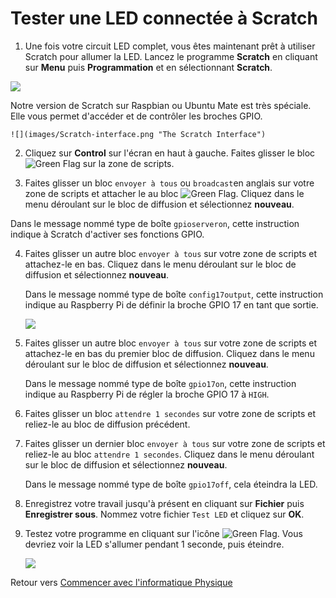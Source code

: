 # Tester une LED connectée à Scratch

1.  Une fois votre circuit LED complet, vous êtes maintenant prêt à utiliser Scratch pour allumer la LED. Lancez le programme **Scratch** en cliquant sur **Menu** puis **Programmation** et en sélectionnant **Scratch**.

 ![](images/scratch-icon.png)

 Notre version de Scratch sur Raspbian ou Ubuntu Mate est très spéciale. Elle vous permet d'accéder et de contrôler les broches GPIO.

    ![](images/Scratch-interface.png "The Scratch Interface")

2.  Cliquez sur **Control** sur l'écran en haut à gauche. Faites glisser le bloc ![Green Flag](images/green_flag.png) sur la zone de scripts.

3. Faites glisser un bloc `envoyer à tous` ou `broadcast`en anglais sur votre zone de scripts et attacher le au bloc ![Green Flag](images/green_flag.png). Cliquez dans le menu déroulant sur le bloc de diffusion et sélectionnez **nouveau**.
    
Dans le message nommé type de boîte `gpioserveron`, cette instruction indique à Scratch d'activer ses fonctions GPIO.

4. Faites glisser un autre bloc `envoyer à tous` sur votre zone de scripts et attachez-le en bas. Cliquez dans le menu déroulant sur le bloc de diffusion et sélectionnez **nouveau**.

    Dans le message nommé type de boîte `config17output`, cette instruction indique au Raspberry Pi de définir la broche GPIO 17 en tant que sortie.

    ![](images/scratch_config.png)

5. Faites glisser un autre bloc `envoyer à tous` sur votre zone de scripts et attachez-le en bas du premier bloc de diffusion. Cliquez dans le menu déroulant sur le bloc de diffusion et sélectionnez **nouveau**.

    Dans le message nommé type de boîte `gpio17on`, cette instruction indique au Raspberry Pi de régler la broche GPIO 17 à `HIGH`.

6. Faites glisser un bloc `attendre 1 secondes` sur votre zone de scripts et reliez-le au bloc de diffusion précédent.

7. Faites glisser un dernier bloc `envoyer à tous` sur votre zone de scripts et reliez-le au bloc `attendre 1 secondes`. Cliquez dans le menu déroulant sur le bloc de diffusion et sélectionnez **nouveau**.

    Dans le message nommé type de boîte `gpio17off`, cela éteindra la LED.

8. Enregistrez votre travail jusqu'à présent en cliquant sur **Fichier** puis **Enregistrer sous**. Nommez votre fichier `Test LED` et cliquez sur **OK**.

9. Testez votre programme en cliquant sur l'icône ![Green Flag](images/green_flag_icon.png). Vous devriez voir la LED s'allumer pendant 1 seconde, puis éteindre.

    ![](images/scratch_complete.png)

Retour vers [Commencer avec l'informatique Physique](worksheet.md)
